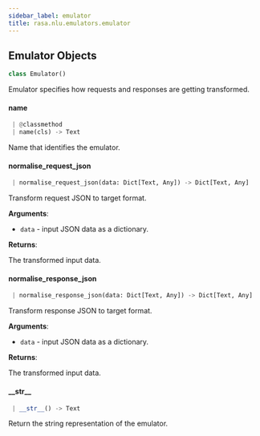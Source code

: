 ```yaml
---
sidebar_label: emulator
title: rasa.nlu.emulators.emulator
---
```


## Emulator Objects

```python
class Emulator()
```

Emulator specifies how requests and responses are getting transformed.

#### name

```python
 | @classmethod
 | name(cls) -> Text
```

Name that identifies the emulator.

#### normalise\_request\_json

```python
 | normalise_request_json(data: Dict[Text, Any]) -> Dict[Text, Any]
```

Transform request JSON to target format.

**Arguments**:

- `data` - input JSON data as a dictionary.
  

**Returns**:

  The transformed input data.

#### normalise\_response\_json

```python
 | normalise_response_json(data: Dict[Text, Any]) -> Dict[Text, Any]
```

Transform response JSON to target format.

**Arguments**:

- `data` - input JSON data as a dictionary.
  

**Returns**:

  The transformed input data.

#### \_\_str\_\_

```python
 | __str__() -> Text
```

Return the string representation of the emulator.

